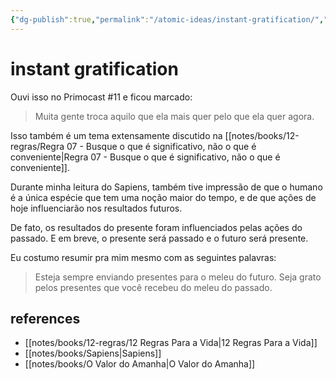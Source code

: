 ```yaml
---
{"dg-publish":true,"permalink":"/atomic-ideas/instant-gratification/","dgHomeLink":true,"dgPassFrontmatter":false}
---
```


# instant gratification

Ouvi isso no Primocast #11 e ficou marcado:

> Muita gente troca aquilo que ela mais quer pelo que ela quer agora.

Isso também é um tema extensamente discutido na [[notes/books/12-regras/Regra 07 - Busque o que é significativo, não o que é conveniente|Regra 07 - Busque o que é significativo, não o que é conveniente]].

Durante minha leitura do Sapiens, também tive impressão de que o humano é a única espécie que tem uma noção maior do tempo, e de que ações de hoje influenciarão nos resultados futuros.

De fato, os resultados do presente foram influenciados pelas ações do passado. E em breve, o presente será passado e o futuro será presente.

Eu costumo resumir pra mim mesmo com as seguintes palavras:

> Esteja sempre enviando presentes para o meleu do futuro. Seja grato pelos presentes que você recebeu do meleu do passado.



## references

 - [[notes/books/12-regras/12 Regras Para a Vida|12 Regras Para a Vida]]
 - [[notes/books/Sapiens|Sapiens]]
 - [[notes/books/O Valor do Amanha|O Valor do Amanha]]
